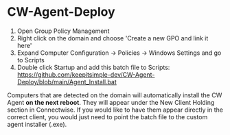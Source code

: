 # CW-Agent-Deploy

1. Open Group Policy Management
2. Right click on the domain and choose 'Create a new GPO and link it here'
3. Expand Computer Configuration -> Policies -> Windows Settings and go to Scripts
4. Double click Startup and add this batch file to Scripts: https://github.com/keepitsimple-dev/CW-Agent-Deploy/blob/main/Agent_Install.bat

Computers that are detected on the domain will automatically install the CW Agent **on the next reboot**. They will appear under the New Client Holding section in Connectwise. If you would like to have them appear directly in the correct client, you would just need to point the batch file to the custom agent installer (.exe).
